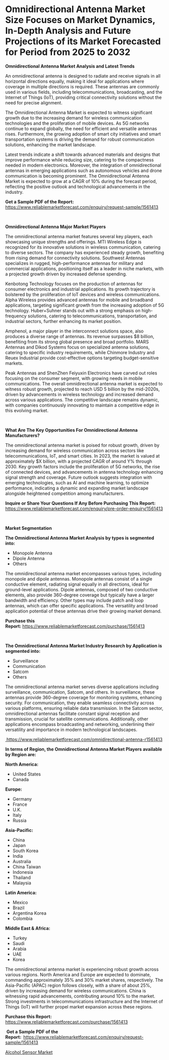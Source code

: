 <p><h1>Omnidirectional Antenna Market Size Focuses on Market Dynamics, In-Depth Analysis and Future Projections of its Market Forecasted for Period from 2025 to 2032</h1></p><p><strong>Omnidirectional Antenna Market Analysis and Latest Trends</strong></p>
<p><p>An omnidirectional antenna is designed to radiate and receive signals in all horizontal directions equally, making it ideal for applications where coverage in multiple directions is required. These antennas are commonly used in various fields, including telecommunications, broadcasting, and the Internet of Things (IoT), providing critical connectivity solutions without the need for precise alignment.</p><p>The Omnidirectional Antenna Market is expected to witness significant growth due to the increasing demand for wireless communication technologies and the proliferation of mobile devices. As 5G networks continue to expand globally, the need for efficient and versatile antennas rises. Furthermore, the growing adoption of smart city initiatives and smart transportation systems is driving the demand for robust communication solutions, enhancing the market landscape.</p><p>Latest trends indicate a shift towards advanced materials and designs that improve performance while reducing size, catering to the compactness needed in modern electronics. Moreover, the integration of omnidirectional antennas in emerging applications such as autonomous vehicles and drone communication is becoming prominent. The Omnidirectional Antenna Market is expected to grow at a CAGR of 10% during the forecast period, reflecting the positive outlook and technological advancements in the industry.</p></p>
<p><strong>Get a Sample PDF of the Report:&nbsp;</strong> <a href="https://www.reliablemarketforecast.com/enquiry/request-sample/1561413?utm_campaign=1899&utm_medium=2&utm_source=Github&utm_content=ia&utm_term=10022025&utm_id=omnidirectional-antenna">https://www.reliablemarketforecast.com/enquiry/request-sample/1561413</a></p>
<p>&nbsp;</p>
<p><strong>Omnidirectional Antenna Major Market Players</strong></p>
<p><p>The omnidirectional antenna market features several key players, each showcasing unique strengths and offerings. MTI Wireless Edge is recognized for its innovative solutions in wireless communication, catering to diverse sectors. The company has experienced steady growth, benefiting from rising demand for connectivity solutions. Southwest Antennas specializes in rugged, high-performance antennas for military and commercial applications, positioning itself as a leader in niche markets, with a projected growth driven by increased defense spending.</p><p>Kenbotong Technology focuses on the production of antennas for consumer electronics and industrial applications. Its growth trajectory is bolstered by the proliferation of IoT devices and wireless communications. Alpha Wireless provides advanced antennas for mobile and broadband applications, targeting significant growth from the increasing adoption of 5G technology. Huber+Suhner stands out with a strong emphasis on high-frequency solutions, catering to telecommunications, transportation, and industrial sectors, further enhancing its market position.</p><p>Amphenol, a major player in the interconnect solutions space, also produces a diverse range of antennas. Its revenue surpasses $8 billion, benefiting from its strong global presence and broad portfolio. MARS Antennas and Dikod Systems focus on specialized antenna solutions, catering to specific industry requirements, while Chinmore Industry and Reuex Industrial provide cost-effective options targeting budget-sensitive markets.</p><p>Peak Antennas and ShenZhen Feiyuxin Electronics have carved out roles focusing on the consumer segment, with growing needs in mobile communications. The overall omnidirectional antenna market is expected to witness robust growth, projected to reach USD 5 billion by the mid-2020s, driven by advancements in wireless technology and increased demand across various applications. The competitive landscape remains dynamic, with companies continuously innovating to maintain a competitive edge in this evolving market.</p></p>
<p>&nbsp;</p>
<p><strong>What Are The Key Opportunities For Omnidirectional Antenna Manufacturers?</strong></p>
<p><p>The omnidirectional antenna market is poised for robust growth, driven by increasing demand for wireless communication across sectors like telecommunications, IoT, and smart cities. In 2023, the market is valued at approximately $X billion, with a projected CAGR of around Y% through 2030. Key growth factors include the proliferation of 5G networks, the rise of connected devices, and advancements in antenna technology enhancing signal strength and coverage. Future outlook suggests integration with emerging technologies, such as AI and machine learning, to optimize performance, indicating a dynamic and expanding market landscape alongside heightened competition among manufacturers.</p></p>
<p><strong>Inquire or Share Your Questions If Any Before Purchasing This Report:</strong> <a href="https://www.reliablemarketforecast.com/enquiry/pre-order-enquiry/1561413?utm_campaign=1899&utm_medium=2&utm_source=Github&utm_content=ia&utm_term=10022025&utm_id=omnidirectional-antenna">https://www.reliablemarketforecast.com/enquiry/pre-order-enquiry/1561413</a></p>
<p>&nbsp;</p>
<p><strong>Market Segmentation</strong></p>
<p><strong>The Omnidirectional Antenna Market Analysis by types is segmented into:</strong></p>
<p><ul><li>Monopole Antenna</li><li>Dipole Antenna</li><li>Others</li></ul></p>
<p><p>The omnidirectional antenna market encompasses various types, including monopole and dipole antennas. Monopole antennas consist of a single conductive element, radiating signal equally in all directions, ideal for ground-level applications. Dipole antennas, composed of two conductive elements, also provide 360-degree coverage but typically have a larger bandwidth and efficiency. Other types may include patch and loop antennas, which can offer specific applications. The versatility and broad application potential of these antennas drive their growing market demand.</p></p>
<p><strong>Purchase this Report:&nbsp;</strong><a href="https://www.reliablemarketforecast.com/purchase/1561413?utm_campaign=1899&utm_medium=2&utm_source=Github&utm_content=ia&utm_term=10022025&utm_id=omnidirectional-antenna">https://www.reliablemarketforecast.com/purchase/1561413</a></p>
<p>&nbsp;</p>
<p><strong>The Omnidirectional Antenna Market Industry Research by Application is segmented into:</strong></p>
<p><ul><li>Surveillance</li><li>Communication</li><li>Satcom</li><li>Others</li></ul></p>
<p><p>The omnidirectional antenna market serves diverse applications including surveillance, communication, Satcom, and others. In surveillance, these antennas provide 360-degree coverage for monitoring systems, enhancing security. For communication, they enable seamless connectivity across various platforms, ensuring reliable data transmission. In the Satcom sector, omnidirectional antennas facilitate constant signal reception and transmission, crucial for satellite communications. Additionally, other applications encompass broadcasting and networking, underlining their versatility and importance in modern technological landscapes.</p></p>
<p><a href="https://www.reliablemarketforecast.com/omnidirectional-antenna-r1561413?utm_campaign=1899&utm_medium=2&utm_source=Github&utm_content=ia&utm_term=10022025&utm_id=omnidirectional-antenna">&nbsp;https://www.reliablemarketforecast.com/omnidirectional-antenna-r1561413</a></p>
<p><strong>In terms of Region, the Omnidirectional Antenna Market Players available by Region are:</strong></p>
<p>
    <p> <strong> North America: </strong>
        <ul>
            <li>United States</li>
            <li>Canada</li>
        </ul>
        </p> 
    <p> <strong> Europe: </strong>
        <ul>
            <li>Germany</li>
            <li>France</li>
            <li>U.K.</li>
            <li>Italy</li>
            <li>Russia</li>
        </ul>
        </p> 
    <p> <strong> Asia-Pacific: </strong>
        <ul>
            <li>China</li>
            <li>Japan</li>
            <li>South Korea</li>
            <li>India</li>
            <li>Australia</li>
            <li>China Taiwan</li>
            <li>Indonesia</li>
            <li>Thailand</li>
            <li>Malaysia</li>
        </ul>
        </p> 
    <p> <strong> Latin America: </strong>
        <ul>
            <li>Mexico</li>
            <li>Brazil</li>
            <li>Argentina Korea</li>
            <li>Colombia</li>
        </ul>
        </p> 
    <p> <strong> Middle East & Africa: </strong>
        <ul>
            <li>Turkey</li>
            <li>Saudi</li>
            <li>Arabia</li>
            <li>UAE</li>
            <li>Korea</li>
        </ul>
    </p>
    </p>
<p><p>The omnidirectional antenna market is experiencing robust growth across various regions. North America and Europe are expected to dominate, commanding approximately 35% and 30% market shares, respectively. The Asia-Pacific (APAC) region follows closely, with a share of about 25%, driven by increasing demand for wireless communications. China is witnessing rapid advancements, contributing around 10% to the market. Strong investments in telecommunications infrastructure and the Internet of Things (IoT) will further propel market expansion across these regions.</p></p>
<p><strong>Purchase this Report: </strong><a href="https://www.reliablemarketforecast.com/purchase/1561413?utm_campaign=1899&utm_medium=2&utm_source=Github&utm_content=ia&utm_term=10022025&utm_id=omnidirectional-antenna">https://www.reliablemarketforecast.com/purchase/1561413</a></p>
<p>&nbsp;<strong>Get a Sample PDF of the Report:&nbsp;&nbsp;</strong><a href="https://www.reliablemarketforecast.com/enquiry/request-sample/1561413?utm_campaign=1899&utm_medium=2&utm_source=Github&utm_content=ia&utm_term=10022025&utm_id=omnidirectional-antenna">https://www.reliablemarketforecast.com/enquiry/request-sample/1561413</a></p>
<p><strong></strong></p>
<p><p><a href="https://github.com/YashRP12/Market-Research-Report-List-7/blob/main/alcohol-sensor-market.md?utm_campaign=1899&utm_medium=2&utm_source=Github&utm_content=ia&utm_term=10022025&utm_id=omnidirectional-antenna">Alcohol Sensor Market</a></p></p>
